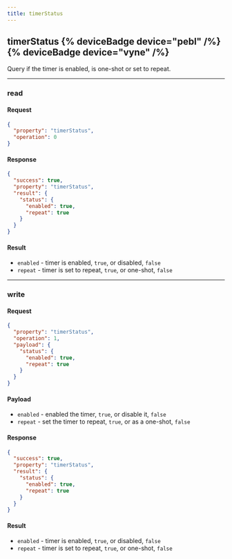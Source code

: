 ```yaml
---
title: timerStatus
---
```


## timerStatus {% deviceBadge device="pebl" /%}   {% deviceBadge device="vyne" /%} 
Query if the timer is enabled, is one-shot or set to repeat.

------------------------------------------------------------------------------------------------------------------

### read

#### Request
```json
{
  "property": "timerStatus",
  "operation": 0
}
```

#### Response
```json
{
  "success": true,
  "property": "timerStatus",
  "result": {
    "status": {
      "enabled": true,
      "repeat": true
    }
  }
}
```

#### Result
- `enabled` - timer is enabled, `true`, or disabled, `false`
- `repeat` - timer is set to repeat, `true`, or one-shot, `false`

------------------------------------------------------------------------------------------------------------------

### write

#### Request
```json
{
  "property": "timerStatus",
  "operation": 1,
  "payload": {
    "status": {
      "enabled": true,
      "repeat": true
    }
  }
}
```

#### Payload
- `enabled` - enabled the timer, `true`, or disable it, `false`
- `repeat` - set the timer to repeat, `true`, or as a one-shot, `false`

#### Response
```json
{
  "success": true,
  "property": "timerStatus",
  "result": {
    "status": {
      "enabled": true,
      "repeat": true
    }
  }
}
```

#### Result
- `enabled` - timer is enabled, `true`, or disabled, `false`
- `repeat` - timer is set to repeat, `true`, or one-shot, `false`
